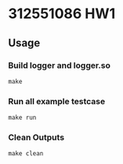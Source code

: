 # 312551086 HW1
## Usage
### Build logger and logger.so
```
make
```
### Run all example testcase
```
make run
```
### Clean Outputs
```
make clean
```